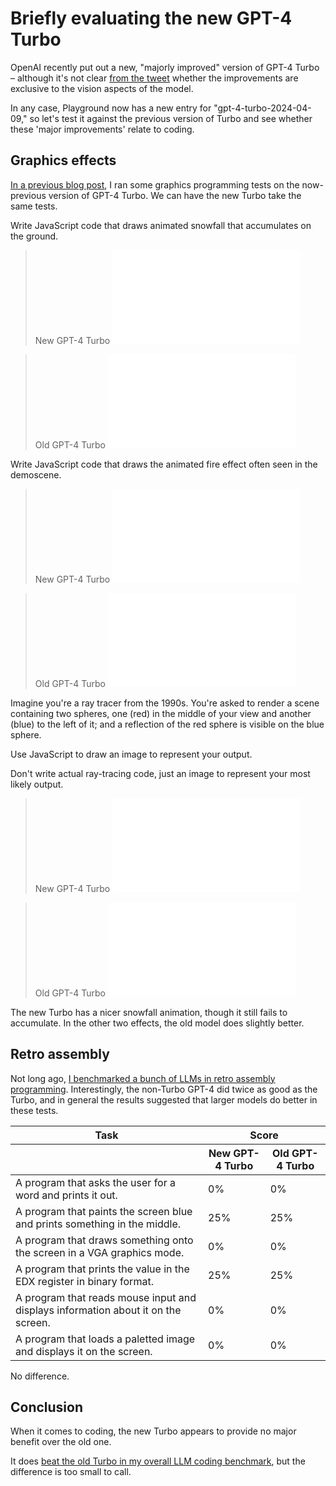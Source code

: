 <post-date date="11 April 2024"/>

# Briefly evaluating the new GPT-4 Turbo

OpenAI recently put out a new, "majorly improved" version of GPT-4 Turbo &ndash; although it's not clear [from the tweet](https://twitter.com/OpenAI/status/1777772582680301665) whether the improvements are exclusive to the vision aspects of the model.

In any case, Playground now has a new entry for "gpt-4-turbo-2024-04-09," so let's test it against the previous version of Turbo and see whether these 'major improvements' relate to coding.

## Graphics effects

[In a previous blog post](https://leikareipa.github.io/blog/does-bad-spelling-increase-llm-response-quality/), I ran some graphics programming tests on the now-previous version of GPT-4 Turbo. We can have the new Turbo take the same tests.

<x-prompt>
    Write JavaScript code that draws animated snowfall that accumulates on the ground.
</x-prompt>

> New GPT-4 Turbo
![{iframe}{inline-class:model-response}](./nt-snow.html)

> Old GPT-4 Turbo
![{iframe}{inline-class:model-response}](./2-ref-gpt4.html)

<x-prompt>
    Write JavaScript code that draws the animated fire effect often seen in the demoscene.
</x-prompt>

> New GPT-4 Turbo
![{iframe}{inline-class:model-response}](./nt-fire.html)

> Old GPT-4 Turbo
![{iframe}{inline-class:model-response}](./3-ref-gpt4.html)

<x-prompt>
    <p>Imagine you're a ray tracer from the 1990s. You're asked to render a scene containing two spheres, one (red) in the middle of your view and another (blue) to the left of it; and a reflection of the red sphere is visible on the blue sphere.</p>
    <p>Use JavaScript to draw an image to represent your output.</p>
    <p>Don't write actual ray-tracing code, just an image to represent your most likely output.</p>
</x-prompt>

> New GPT-4 Turbo
![{iframe}{inline-class:model-response}](./nt-rt.html)

> Old GPT-4 Turbo
![{iframe}{inline-class:model-response}](./4-ref-gpt4.html)

The new Turbo has a nicer snowfall animation, though it still fails to accumulate. In the other two effects, the old model does slightly better.

## Retro assembly

Not long ago, [I benchmarked a bunch of LLMs in retro assembly programming](https://leikareipa.github.io/blog/llm-performance-in-retro-assembly-coding/). Interestingly, the non-Turbo GPT-4 did twice as good as the Turbo, and in general the results suggested that larger models do better in these tests.

<table class="results">
    <thead>
        <tr>
            <th>Task</th>
            <th colspan="9">Score</th>
        </tr>
        <tr>
            <th></th>
            <th class="name">New GPT-4 Turbo</th>
            <th class="name">Old GPT-4 Turbo</th>
        </tr>
    </thead>
    <tbody>
        <tr>
            <td>A program that asks the user for a word and prints it out.</td>
            <td class="s0">0%</td>
            <td class="s0">0%</td>
        </tr>
        <tr>
            <td>A program that paints the screen blue and prints something in the middle.</td>
            <td class="s2">25%</td>
            <td class="s1">25%</td>
        </tr>
        <tr>
            <td>A program that draws something onto the screen in a VGA graphics mode.</td>
            <td class="s0">0%</td>
            <td class="s0">0%</td>
        </tr>
        <tr>
            <td>A program that prints the value in the EDX register in binary format.</td>
            <td class="s2">25%</td>
            <td class="s1">25%</td>
        </tr>
        <tr>
            <td>A program that reads mouse input and displays information about it on the screen.</td>
            <td class="s0">0%</td>
            <td class="s0">0%</td>
        </tr>
        <tr>
            <td>A program that loads a paletted image and displays it on the screen.</td>
            <td class="s0">0%</td>
            <td class="s0">0%</td>
        </tr>
    </tbody>
</table>

No difference.

## Conclusion

When it comes to coding, the new Turbo appears to provide no major benefit over the old one.

It does [beat the old Turbo in my overall LLM coding benchmark](https://leikareipa.github.io/blog/testing-a-medley-of-local-llms-for-coding/), but the difference is too small to call.

